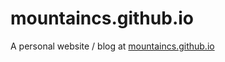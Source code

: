 # mountaincs.github.io
A personal website / blog at <a href="https://mountaincs.github.io/">mountaincs.github.io</a>

